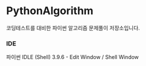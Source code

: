 # PythonAlgorithm
코딩테스트를 대비한 파이썬 알고리즘 문제풀이 저장소입니다.

### IDE
파이썬 IDLE (Shell) 3.9.6 - Edit Window / Shell Window
